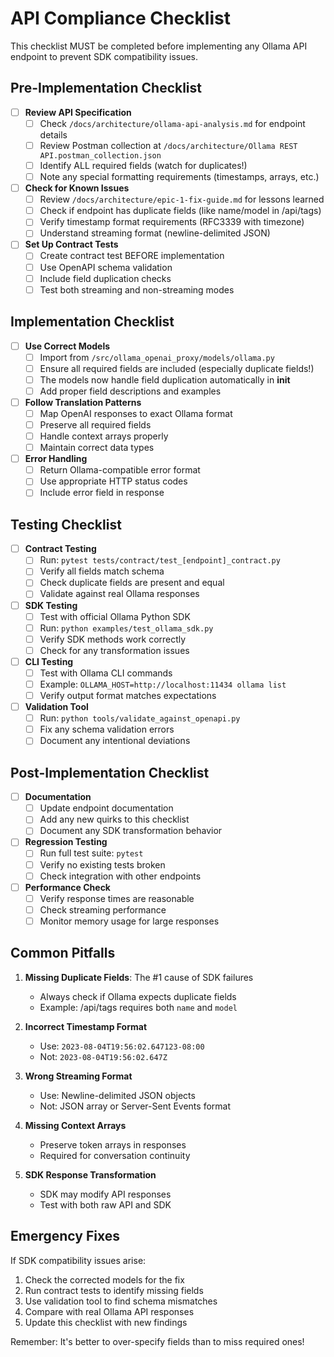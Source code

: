 # API Compliance Checklist

This checklist MUST be completed before implementing any Ollama API endpoint to prevent SDK compatibility issues.

## Pre-Implementation Checklist

- [ ] **Review API Specification**
  - [ ] Check `/docs/architecture/ollama-api-analysis.md` for endpoint details
  - [ ] Review Postman collection at `/docs/architecture/Ollama REST API.postman_collection.json`
  - [ ] Identify ALL required fields (watch for duplicates!)
  - [ ] Note any special formatting requirements (timestamps, arrays, etc.)

- [ ] **Check for Known Issues**
  - [ ] Review `/docs/architecture/epic-1-fix-guide.md` for lessons learned
  - [ ] Check if endpoint has duplicate fields (like name/model in /api/tags)
  - [ ] Verify timestamp format requirements (RFC3339 with timezone)
  - [ ] Understand streaming format (newline-delimited JSON)

- [ ] **Set Up Contract Tests**
  - [ ] Create contract test BEFORE implementation
  - [ ] Use OpenAPI schema validation
  - [ ] Include field duplication checks
  - [ ] Test both streaming and non-streaming modes

## Implementation Checklist

- [ ] **Use Correct Models**
  - [ ] Import from `/src/ollama_openai_proxy/models/ollama.py`
  - [ ] Ensure all required fields are included (especially duplicate fields!)
  - [ ] The models now handle field duplication automatically in __init__
  - [ ] Add proper field descriptions and examples

- [ ] **Follow Translation Patterns**
  - [ ] Map OpenAI responses to exact Ollama format
  - [ ] Preserve all required fields
  - [ ] Handle context arrays properly
  - [ ] Maintain correct data types

- [ ] **Error Handling**
  - [ ] Return Ollama-compatible error format
  - [ ] Use appropriate HTTP status codes
  - [ ] Include error field in response

## Testing Checklist

- [ ] **Contract Testing**
  - [ ] Run: `pytest tests/contract/test_[endpoint]_contract.py`
  - [ ] Verify all fields match schema
  - [ ] Check duplicate fields are present and equal
  - [ ] Validate against real Ollama responses

- [ ] **SDK Testing**
  - [ ] Test with official Ollama Python SDK
  - [ ] Run: `python examples/test_ollama_sdk.py`
  - [ ] Verify SDK methods work correctly
  - [ ] Check for any transformation issues

- [ ] **CLI Testing**
  - [ ] Test with Ollama CLI commands
  - [ ] Example: `OLLAMA_HOST=http://localhost:11434 ollama list`
  - [ ] Verify output format matches expectations

- [ ] **Validation Tool**
  - [ ] Run: `python tools/validate_against_openapi.py`
  - [ ] Fix any schema validation errors
  - [ ] Document any intentional deviations

## Post-Implementation Checklist

- [ ] **Documentation**
  - [ ] Update endpoint documentation
  - [ ] Add any new quirks to this checklist
  - [ ] Document any SDK transformation behavior

- [ ] **Regression Testing**
  - [ ] Run full test suite: `pytest`
  - [ ] Verify no existing tests broken
  - [ ] Check integration with other endpoints

- [ ] **Performance Check**
  - [ ] Verify response times are reasonable
  - [ ] Check streaming performance
  - [ ] Monitor memory usage for large responses

## Common Pitfalls

1. **Missing Duplicate Fields**: The #1 cause of SDK failures
   - Always check if Ollama expects duplicate fields
   - Example: /api/tags requires both `name` and `model`

2. **Incorrect Timestamp Format**
   - Use: `2023-08-04T19:56:02.647123-08:00`
   - Not: `2023-08-04T19:56:02.647Z`

3. **Wrong Streaming Format**
   - Use: Newline-delimited JSON objects
   - Not: JSON array or Server-Sent Events format

4. **Missing Context Arrays**
   - Preserve token arrays in responses
   - Required for conversation continuity

5. **SDK Response Transformation**
   - SDK may modify API responses
   - Test with both raw API and SDK

## Emergency Fixes

If SDK compatibility issues arise:

1. Check the corrected models for the fix
2. Run contract tests to identify missing fields
3. Use validation tool to find schema mismatches
4. Compare with real Ollama API responses
5. Update this checklist with new findings

Remember: It's better to over-specify fields than to miss required ones!